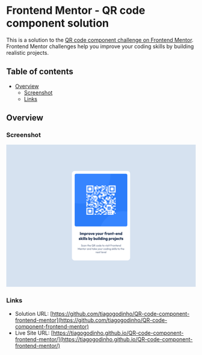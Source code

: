 # Frontend Mentor - QR code component solution

This is a solution to the [QR code component challenge on Frontend Mentor](https://www.frontendmentor.io/challenges/qr-code-component-iux_sIO_H). Frontend Mentor challenges help you improve your coding skills by building realistic projects.

## Table of contents

- [Overview](#overview)
  - [Screenshot](#screenshot)
  - [Links](#links)

## Overview

### Screenshot

![screenshot](./screenshot.png)

### Links

- Solution URL: [https://github.com/tiagogodinho/QR-code-component-frontend-mentor](https://github.com/tiagogodinho/QR-code-component-frontend-mentor)
- Live Site URL: [https://tiagogodinho.github.io/QR-code-component-frontend-mentor/](https://tiagogodinho.github.io/QR-code-component-frontend-mentor/)
